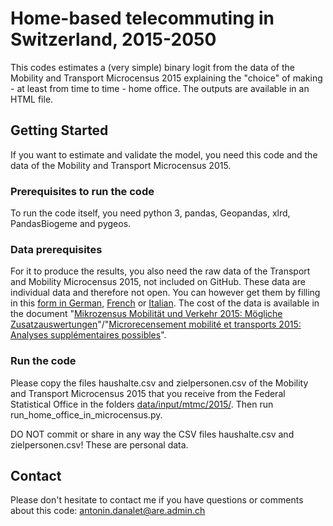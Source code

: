 # Home-based telecommuting in Switzerland, 2015-2050

This codes estimates a (very simple) binary logit from the data of the Mobility and Transport Microcensus 2015 explaining the "choice" of making - at least from time to time - home office. The outputs are available in an HTML file.

## Getting Started

If you want to estimate and validate the model, you need this code and the data of the Mobility and Transport Microcensus 2015.

### Prerequisites to run the code

To run the code itself, you need python 3, pandas, Geopandas, xlrd, PandasBiogeme and pygeos.

### Data prerequisites

For it to produce the results, you also need the raw data of the Transport and Mobility Microcensus 2015, not included on GitHub. These data are individual data and therefore not open. You can however get them by filling in this <a href="https://www.are.admin.ch/are/de/home/verkehr-und-infrastruktur/grundlagen-und-daten/mzmv/datenzugang.html">form in German</a>, <a href="https://www.are.admin.ch/are/fr/home/transports-et-infrastructures/bases-et-donnees/mrmt/accesauxdonnees.html">French</a> or <a href="https://www.are.admin.ch/are/it/home/trasporti-e-infrastrutture/basi-e-dati/mcmt/accessoaidati.html">Italian</a>. The cost of the data is available in the document "<a href="https://www.are.admin.ch/are/de/home/medien-und-publikationen/publikationen/grundlagen/mikrozensus-mobilitat-und-verkehr-2015-mogliche-zusatzauswertung.html">Mikrozensus Mobilität und Verkehr 2015: Mögliche Zusatzauswertungen</a>"/"<a href="https://www.are.admin.ch/are/fr/home/media-et-publications/publications/bases/mikrozensus-mobilitat-und-verkehr-2015-mogliche-zusatzauswertung.html">Microrecensement mobilité et transports 2015: Analyses supplémentaires possibles</a>".

### Run the code

Please copy the files haushalte.csv and zielpersonen.csv of the Mobility and Transport Microcensus 2015 that you receive from the Federal Statistical Office in the folders <a href="https://github.com/antonindanalet/home_office_in_microcensus/tree/master/data/input/mtmc/2015">data/input/mtmc/2015/</a>. Then run run_home_office_in_microcensus.py.

DO NOT commit or share in any way the CSV files haushalte.csv and zielpersonen.csv! These are personal data.

## Contact

Please don't hesitate to contact me if you have questions or comments about this code: antonin.danalet@are.admin.ch
